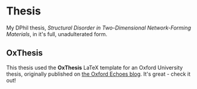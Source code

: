 # Thesis

My DPhil thesis, *Structural Disorder in Two-Dimensional Network-Forming Materials*, in it's full, unadulterated form.

## OxThesis

This thesis used the **OxThesis** LaTeX template for an Oxford University thesis, originally published on [the Oxford Echoes blog](https://www.oxfordechoes.com/oxford-thesis-template/). It's great - check it out!
